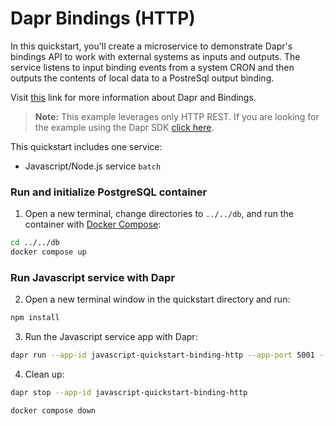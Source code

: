 # Dapr Bindings (HTTP)

In this quickstart, you'll create a microservice to demonstrate Dapr's bindings API to work with external systems as inputs and outputs. The service listens to input binding events from a system CRON and then outputs the contents of local data to a PostreSql output binding. 

Visit [this](https://docs.dapr.io/developing-applications/building-blocks/bindings/) link for more information about Dapr and Bindings.

> **Note:** This example leverages only HTTP REST.  If you are looking for the example using the Dapr SDK [click here](../sdk).

This quickstart includes one service:
 
- Javascript/Node.js service `batch`

### Run and initialize PostgreSQL container

1. Open a new terminal, change directories to `../../db`, and run the container with [Docker Compose](https://docs.docker.com/compose/): 

<!-- STEP
name: Run and initialize PostgreSQL container
-->

```bash
cd ../../db
docker compose up
```

<!-- END_STEP -->

### Run Javascript service with Dapr

2. Open a new terminal window in the quickstart directory and run: 

<!-- STEP
name: Install Javascript dependencies
-->

```bash
npm install
```

<!-- END_STEP -->
3. Run the Javascript service app with Dapr: 

<!-- STEP
name: Run javascript-quickstart-binding-http
expected_stdout_lines:
  - '== APP == {"operation": "exec", "metadata": {"sql" : "insert into orders (orderid, customer, price) values(1, \'John Smith\', 100.32)"} }'
  - '== APP == {"operation": "exec", "metadata": {"sql" : "insert into orders (orderid, customer, price) values(2, \'Jane Bond\', 15.4)"} }'
  - '== APP == {"operation": "exec", "metadata": {"sql" : "insert into orders (orderid, customer, price) values(3, \'Tony James\', 35.56)"} }'
  - '== APP == Finished processing batch'
expected_stderr_lines:
output_match_mode: substring
background: true
sleep: 15
-->
    
```bash
dapr run --app-id javascript-quickstart-binding-http --app-port 5001 --dapr-http-port 3500 --components-path ../../components -- node batch.js
```

<!-- END_STEP -->

4. Clean up: 

<!-- STEP
name: Clean up
-->


```bash
dapr stop --app-id javascript-quickstart-binding-http
```

```bash
docker compose down 
```

<!-- END_STEP -->
